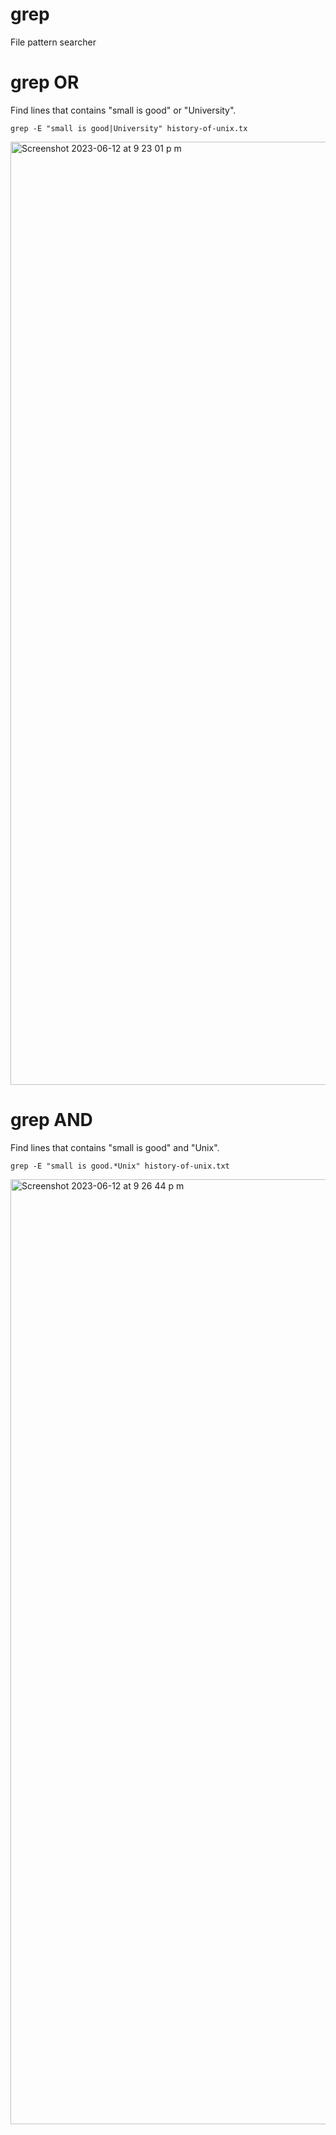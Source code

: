 # grep

File pattern searcher

# grep OR

Find lines that contains "small is good" or "University".

```console
grep -E "small is good|University" history-of-unix.tx
```

<img width="1509" alt="Screenshot 2023-06-12 at 9 23 01 p m" src="https://github.com/c4arl0s/grep/assets/24994818/fa4a181f-b7bb-43a4-b6fe-a7c43a8868b6">

# grep AND

Find lines that contains "small is good" and "Unix".

```console
grep -E "small is good.*Unix" history-of-unix.txt
```

<img width="1512" alt="Screenshot 2023-06-12 at 9 26 44 p m" src="https://github.com/c4arl0s/grep/assets/24994818/32edebb0-6c63-487e-a9d6-054bf801d972">
